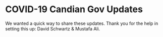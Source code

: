 # COVID-19 Candian Gov Updates

We wanted a quick way to share these updates. Thank you for the help in setting this up: David Schwartz & Mustafa Ali. 
